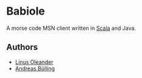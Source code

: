 # Babiole

A morse code MSN client written in [Scala](http://www.scala-lang.org/) and Java.

## Authors

- [Linus Oleander](https://github.com/oleander)
- [Andreas Bülling](https://github.com/weierstrass)
